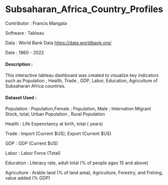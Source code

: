 # Subsaharan_Africa_Country_Profiles

Contributor : Francis Mangala

Software : Tableau

Data : World Bank Data https://data.worldbank.org/

Date : 1960 - 2022

#### Description :

This interactive tableau dashboard was created to visualize key indicators such as Population , Health, Trade , GDP, Labor, Education, Agriculture of Subsaharan Africa countries.

#### Dataset Used :

Population : Population,Female ; Population, Male ; Internation Migrant Stock, total; Urban Population , Rural Population

Health : Life Expenctancy at birth, total ( years)

Trade : Import (Current $US), Export (Current $US)

GDP : GDP (Current $US)

Labor : Labor Force (Total)

Education : Literacy rate, adult total (% of people ages 15 and above)

Agriculture : Arable land (% of land area), Agriculture, Forestry, and Fishing, value added (% GDP)

